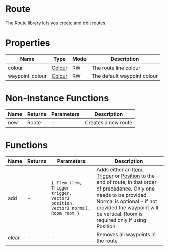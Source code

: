 # Route

The Route library lets you create and edit routes.

# Properties
| Name | Type | Mode | Description |
| ---- | ---- | ---- | ---- |
| colour | [Colour](colour.md) | RW | The route line colour |
| waypoint_colour | [Colour](colour.md) | RW | The default waypoint colour |

# Non-Instance Functions

| Name | Returns | Parameters | Description |
| ---- | ------- | ---------- | ----------- |
| new | Route | - | Creates a new route |

# Functions

| Name | Returns | Parameters | Description |
| ---- | ------- | ---------- | ----------- |
| add | - | `{ Item item, Trigger trigger, Vector3 position, Vector3 normal, Room room }` | Adds either an [Item](item.md), [Trigger](trigger.md) or [Position](vector3.md) to the end of route, in that order of precedence. Only one needs to be provided. Normal is optional - if not provided the waypoint will be vertical. Room is required only if using Position. |
| clear | - | - | Removes all waypoints in the route |